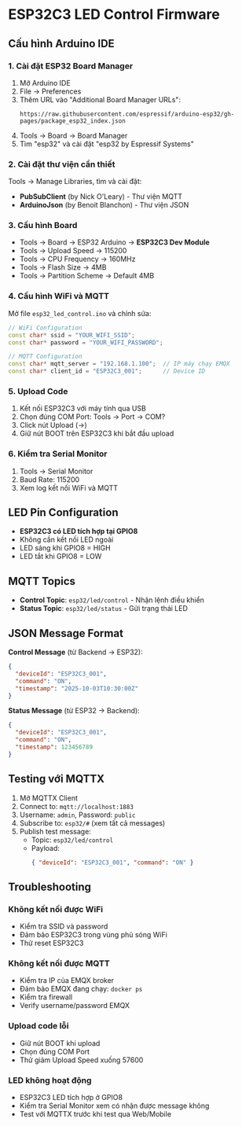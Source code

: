 # ESP32C3 LED Control Firmware

## Cấu hình Arduino IDE

### 1. Cài đặt ESP32 Board Manager

1. Mở Arduino IDE
2. File → Preferences
3. Thêm URL vào "Additional Board Manager URLs":
   ```
   https://raw.githubusercontent.com/espressif/arduino-esp32/gh-pages/package_esp32_index.json
   ```
4. Tools → Board → Board Manager
5. Tìm "esp32" và cài đặt "esp32 by Espressif Systems"

### 2. Cài đặt thư viện cần thiết

Tools → Manage Libraries, tìm và cài đặt:

- **PubSubClient** (by Nick O'Leary) - Thư viện MQTT
- **ArduinoJson** (by Benoit Blanchon) - Thư viện JSON

### 3. Cấu hình Board

- Tools → Board → ESP32 Arduino → **ESP32C3 Dev Module**
- Tools → Upload Speed → 115200
- Tools → CPU Frequency → 160MHz
- Tools → Flash Size → 4MB
- Tools → Partition Scheme → Default 4MB

### 4. Cấu hình WiFi và MQTT

Mở file `esp32_led_control.ino` và chỉnh sửa:

```cpp
// WiFi Configuration
const char* ssid = "YOUR_WIFI_SSID";
const char* password = "YOUR_WIFI_PASSWORD";

// MQTT Configuration
const char* mqtt_server = "192.168.1.100";  // IP máy chạy EMQX
const char* client_id = "ESP32C3_001";      // Device ID
```

### 5. Upload Code

1. Kết nối ESP32C3 với máy tính qua USB
2. Chọn đúng COM Port: Tools → Port → COM?
3. Click nút Upload (→)
4. Giữ nút BOOT trên ESP32C3 khi bắt đầu upload

### 6. Kiểm tra Serial Monitor

1. Tools → Serial Monitor
2. Baud Rate: 115200
3. Xem log kết nối WiFi và MQTT

## LED Pin Configuration

- **ESP32C3 có LED tích hợp tại GPIO8**
- Không cần kết nối LED ngoài
- LED sáng khi GPIO8 = HIGH
- LED tắt khi GPIO8 = LOW

## MQTT Topics

- **Control Topic**: `esp32/led/control` - Nhận lệnh điều khiển
- **Status Topic**: `esp32/led/status` - Gửi trạng thái LED

## JSON Message Format

**Control Message** (từ Backend → ESP32):

```json
{
  "deviceId": "ESP32C3_001",
  "command": "ON",
  "timestamp": "2025-10-03T10:30:00Z"
}
```

**Status Message** (từ ESP32 → Backend):

```json
{
  "deviceId": "ESP32C3_001",
  "command": "ON",
  "timestamp": 123456789
}
```

## Testing với MQTTX

1. Mở MQTTX Client
2. Connect to: `mqtt://localhost:1883`
3. Username: `admin`, Password: `public`
4. Subscribe to: `esp32/#` (xem tất cả messages)
5. Publish test message:
   - Topic: `esp32/led/control`
   - Payload:
     ```json
     { "deviceId": "ESP32C3_001", "command": "ON" }
     ```

## Troubleshooting

### Không kết nối được WiFi

- Kiểm tra SSID và password
- Đảm bảo ESP32C3 trong vùng phủ sóng WiFi
- Thử reset ESP32C3

### Không kết nối được MQTT

- Kiểm tra IP của EMQX broker
- Đảm bảo EMQX đang chạy: `docker ps`
- Kiểm tra firewall
- Verify username/password EMQX

### Upload code lỗi

- Giữ nút BOOT khi upload
- Chọn đúng COM Port
- Thử giảm Upload Speed xuống 57600

### LED không hoạt động

- ESP32C3 LED tích hợp ở GPIO8
- Kiểm tra Serial Monitor xem có nhận được message không
- Test với MQTTX trước khi test qua Web/Mobile
